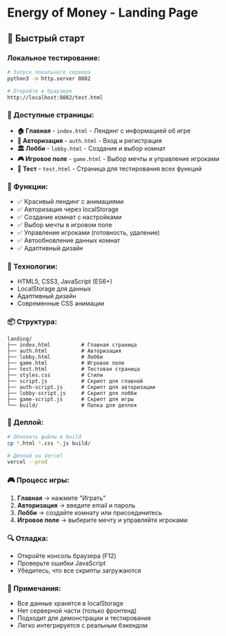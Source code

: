 # Energy of Money - Landing Page

## 🚀 Быстрый старт

### Локальное тестирование:
```bash
# Запуск локального сервера
python3 -m http.server 8082

# Откройте в браузере
http://localhost:8082/test.html
```

### 📱 Доступные страницы:
- **🏠 Главная** - `index.html` - Лендинг с информацией об игре
- **🔐 Авторизация** - `auth.html` - Вход и регистрация
- **🏛️ Лобби** - `lobby.html` - Создание и выбор комнат
- **🎮 Игровое поле** - `game.html` - Выбор мечты и управление игроками
- **🧪 Тест** - `test.html` - Страница для тестирования всех функций

### 🎯 Функции:
- ✅ Красивый лендинг с анимациями
- ✅ Авторизация через localStorage
- ✅ Создание комнат с настройками
- ✅ Выбор мечты в игровом поле
- ✅ Управление игроками (готовность, удаление)
- ✅ Автообновление данных комнат
- ✅ Адаптивный дизайн

### 🔧 Технологии:
- HTML5, CSS3, JavaScript (ES6+)
- LocalStorage для данных
- Адаптивный дизайн
- Современные CSS анимации

### 📦 Структура:
```
landing/
├── index.html          # Главная страница
├── auth.html           # Авторизация
├── lobby.html          # Лобби
├── game.html           # Игровое поле
├── test.html           # Тестовая страница
├── styles.css          # Стили
├── script.js           # Скрипт для главной
├── auth-script.js      # Скрипт для авторизации
├── lobby-script.js     # Скрипт для лобби
├── game-script.js      # Скрипт для игры
└── build/              # Папка для деплоя
```

### 🚀 Деплой:
```bash
# Обновить файлы в build
cp *.html *.css *.js build/

# Деплой на Vercel
vercel --prod
```

### 🎮 Процесс игры:
1. **Главная** → нажмите "Играть"
2. **Авторизация** → введите email и пароль
3. **Лобби** → создайте комнату или присоединитесь
4. **Игровое поле** → выберите мечту и управляйте игроками

### 🔍 Отладка:
- Откройте консоль браузера (F12)
- Проверьте ошибки JavaScript
- Убедитесь, что все скрипты загружаются

### 📝 Примечания:
- Все данные хранятся в localStorage
- Нет серверной части (только фронтенд)
- Подходит для демонстрации и тестирования
- Легко интегрируется с реальным бэкендом